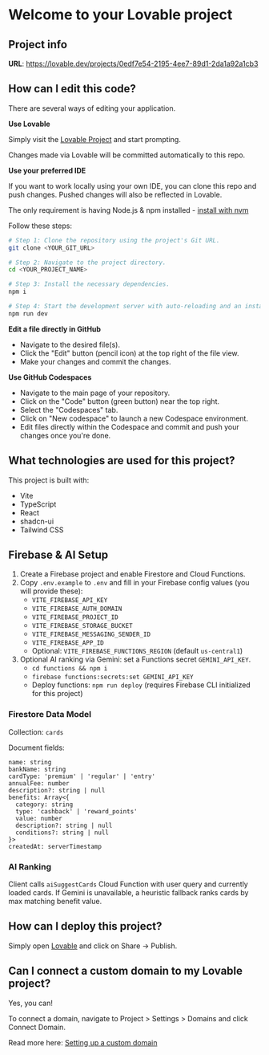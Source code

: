 # Welcome to your Lovable project

## Project info

**URL**: https://lovable.dev/projects/0edf7e54-2195-4ee7-89d1-2da1a92a1cb3

## How can I edit this code?

There are several ways of editing your application.

**Use Lovable**

Simply visit the [Lovable Project](https://lovable.dev/projects/0edf7e54-2195-4ee7-89d1-2da1a92a1cb3) and start prompting.

Changes made via Lovable will be committed automatically to this repo.

**Use your preferred IDE**

If you want to work locally using your own IDE, you can clone this repo and push changes. Pushed changes will also be reflected in Lovable.

The only requirement is having Node.js & npm installed - [install with nvm](https://github.com/nvm-sh/nvm#installing-and-updating)

Follow these steps:

```sh
# Step 1: Clone the repository using the project's Git URL.
git clone <YOUR_GIT_URL>

# Step 2: Navigate to the project directory.
cd <YOUR_PROJECT_NAME>

# Step 3: Install the necessary dependencies.
npm i

# Step 4: Start the development server with auto-reloading and an instant preview.
npm run dev
```

**Edit a file directly in GitHub**

- Navigate to the desired file(s).
- Click the "Edit" button (pencil icon) at the top right of the file view.
- Make your changes and commit the changes.

**Use GitHub Codespaces**

- Navigate to the main page of your repository.
- Click on the "Code" button (green button) near the top right.
- Select the "Codespaces" tab.
- Click on "New codespace" to launch a new Codespace environment.
- Edit files directly within the Codespace and commit and push your changes once you're done.

## What technologies are used for this project?

This project is built with:

- Vite
- TypeScript
- React
- shadcn-ui
- Tailwind CSS

## Firebase & AI Setup

1. Create a Firebase project and enable Firestore and Cloud Functions.
2. Copy `.env.example` to `.env` and fill in your Firebase config values (you will provide these):
   - `VITE_FIREBASE_API_KEY`
   - `VITE_FIREBASE_AUTH_DOMAIN`
   - `VITE_FIREBASE_PROJECT_ID`
   - `VITE_FIREBASE_STORAGE_BUCKET`
   - `VITE_FIREBASE_MESSAGING_SENDER_ID`
   - `VITE_FIREBASE_APP_ID`
   - Optional: `VITE_FIREBASE_FUNCTIONS_REGION` (default `us-central1`)
3. Optional AI ranking via Gemini: set a Functions secret `GEMINI_API_KEY`.
   - `cd functions && npm i`
   - `firebase functions:secrets:set GEMINI_API_KEY`
   - Deploy functions: `npm run deploy` (requires Firebase CLI initialized for this project)

### Firestore Data Model

Collection: `cards`

Document fields:

```
name: string
bankName: string
cardType: 'premium' | 'regular' | 'entry'
annualFee: number
description?: string | null
benefits: Array<{
  category: string
  type: 'cashback' | 'reward_points'
  value: number
  description?: string | null
  conditions?: string | null
}>
createdAt: serverTimestamp
```

### AI Ranking

Client calls `aiSuggestCards` Cloud Function with user query and currently loaded cards.
If Gemini is unavailable, a heuristic fallback ranks cards by max matching benefit value.

## How can I deploy this project?

Simply open [Lovable](https://lovable.dev/projects/0edf7e54-2195-4ee7-89d1-2da1a92a1cb3) and click on Share -> Publish.

## Can I connect a custom domain to my Lovable project?

Yes, you can!

To connect a domain, navigate to Project > Settings > Domains and click Connect Domain.

Read more here: [Setting up a custom domain](https://docs.lovable.dev/tips-tricks/custom-domain#step-by-step-guide)
